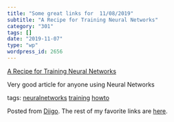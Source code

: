 ```yaml
---
title: "Some great links for  11/08/2019"
subtitle: "A Recipe for Training Neural Networks"
category: "301"
tags: []
date: "2019-11-07"
type: "wp"
wordpress_id: 2656
---
```

[A Recipe for Training Neural Networks](https://karpathy.github.io/2019/04/25/recipe/) 

Very good article for anyone using Neural Networks

 tags: [neuralnetworks](https://www.diigo.com/user/pitosalas/neuralnetworks) [training](https://www.diigo.com/user/pitosalas/training) [howto](https://www.diigo.com/user/pitosalas/howto)

Posted from [Diigo](https://www.diigo.com). The rest of my favorite links are [here](https://www.diigo.com/user/pitosalas).